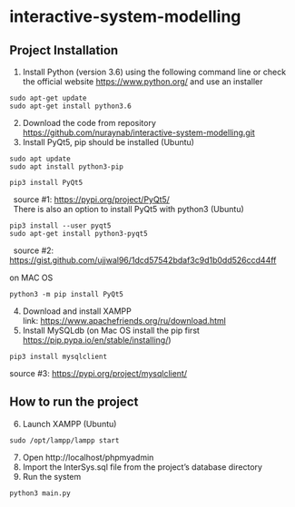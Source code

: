 # interactive-system-modelling
## Project Installation
1. Install Python (version 3.6) using the following command line or check the official website https://www.python.org/ and use an installer
```
sudo apt-get update
sudo apt-get install python3.6
```
2. Download the code from repository https://github.com/nuraynab/interactive-system-modelling.git 
3. Install PyQt5, pip should be installed (Ubuntu)
```
sudo apt update
sudo apt install python3-pip
```
```
pip3 install PyQt5
```   
  &ensp;source #1: https://pypi.org/project/PyQt5/   
  &ensp;There is also an option to install PyQt5 with python3 (Ubuntu)  
```
pip3 install --user pyqt5  
sudo apt-get install python3-pyqt5
```
  &ensp;source #2: https://gist.github.com/ujjwal96/1dcd57542bdaf3c9d1b0dd526ccd44ff   
  
  on MAC OS
```
python3 -m pip install PyQt5
```
4. Download and install XAMPP   
link: https://www.apachefriends.org/ru/download.html   
5. Install MySQLdb (on Mac OS install the pip first https://pip.pypa.io/en/stable/installing/)
```
pip3 install mysqlclient
```
source #3: https://pypi.org/project/mysqlclient/ 
## How to run the project
6. Launch XAMPP (Ubuntu)  
```
sudo /opt/lampp/lampp start
```
7. Open http://localhost/phpmyadmin   
8. Import the InterSys.sql file from the project’s database directory
9. Run the system 
```
python3 main.py
```
